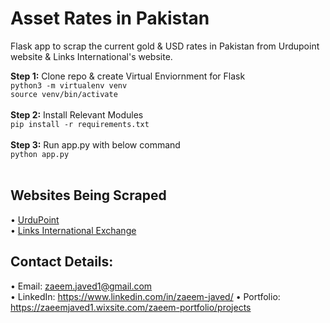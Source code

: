 # Asset Rates in Pakistan
Flask app to scrap the current gold & USD rates in Pakistan from Urdupoint website & Links International's website.

**Step 1:** Clone repo & create Virtual Enviornment for Flask 
<br/>
```python3 -m virtualenv venv```  
```source venv/bin/activate```  
<br/>**Step 2:** Install Relevant Modules  
```pip install -r requirements.txt```  
<br/>**Step 3:** Run app.py with below command  
```python app.py```    
<br/>
## Websites Being Scraped
• [UrduPoint](https://www.urdupoint.com/business/gold-rates-in-pakistan.html)<br/>
• [Links International Exchange](https://www.linkexchange.com.pk/)

## Contact Details:  
• Email: zaeem.javed1@gmail.com  
• LinkedIn: https://www.linkedin.com/in/zaeem-javed/
• Portfolio: https://zaeemjaved1.wixsite.com/zaeem-portfolio/projects
